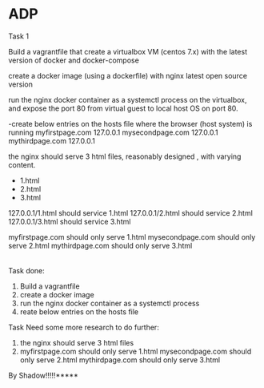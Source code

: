 # ADP 
Task 1

Build a vagrantfile that create a virtualbox VM (centos 7.x) with the latest version of docker and docker-compose
 
create a docker image (using a dockerfile) with nginx latest open source version
 
run the nginx docker container as a systemctl process on the virtualbox, and expose the port 80 from virtual guest to local host OS on port 80.
 
-create below entries on the hosts file where the browser (host system) is running
 myfirstpage.com  127.0.0.1
mysecondpage.com  127.0.0.1
mythirdpage.com 127.0.0.1
 
 
the nginx should serve 3 html files, reasonably designed , with varying content.
  - 1.html
  - 2.html
  - 3.html
 
127.0.0.1/1.html should service 1.html
127.0.0.1/2.html should service 2.html
127.0.0.1/3.html should service 3.html
 
myfirstpage.com should only serve 1.html
mysecondpage.com should only serve 2.html
mythirdpage.com should only serve 3.html

######
Task done: 
1. Build a vagrantfile
2. create a docker image
3. run the nginx docker container as a systemctl process
4. reate below entries on the hosts file

Task Need some more research to do further: 
1. the nginx should serve 3 html files
2. myfirstpage.com should only serve 1.html
   mysecondpage.com should only serve 2.html
   mythirdpage.com should only serve 3.html

By Shadow!!!!!*****
